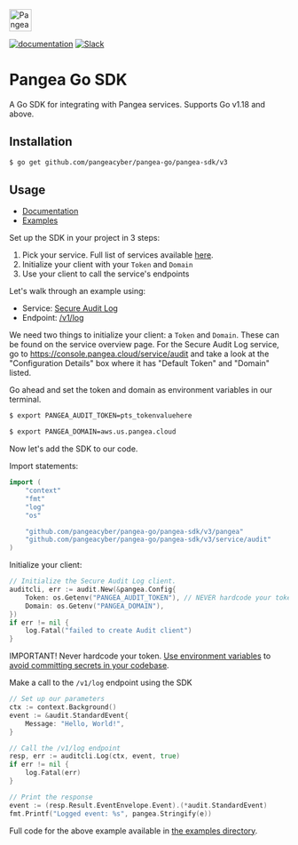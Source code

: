 <a href="https://pangea.cloud?utm_source=github&utm_medium=go-sdk" target="_blank" rel="noopener noreferrer">
  <img src="https://pangea-marketing.s3.us-west-2.amazonaws.com/pangea-color.svg" alt="Pangea Logo" height="40" />
</a>

<br />

[![documentation](https://img.shields.io/badge/documentation-pangea-blue?style=for-the-badge&labelColor=551B76)][Documentation]
[![Slack](https://img.shields.io/badge/Slack-4A154B?style=for-the-badge&logo=slack&logoColor=white)][Slack]

# Pangea Go SDK

A Go SDK for integrating with Pangea services. Supports Go v1.18 and above.

## Installation

```bash
$ go get github.com/pangeacyber/pangea-go/pangea-sdk/v3
```

## Usage

- [Documentation][]
- [Examples][]

Set up the SDK in your project in 3 steps:

1. Pick your service. Full list of services available [here](https://pangea.cloud).
2. Initialize your client with your `Token` and `Domain`
3. Use your client to call the service's endpoints

Let's walk through an example using:

- Service: [Secure Audit Log](https://pangea.cloud/services/secure-audit-log/)
- Endpoint: [/v1/log](https://pangea.cloud/docs/api/audit#log-an-entry)

We need two things to initialize your client: a `Token` and `Domain`. These can
be found on the service overview page. For the Secure Audit Log service, go to
<https://console.pangea.cloud/service/audit> and take a look at the
"Configuration Details" box where it has "Default Token" and "Domain" listed.

Go ahead and set the token and domain as environment variables in our terminal.

```bash
$ export PANGEA_AUDIT_TOKEN=pts_tokenvaluehere
```

```bash
$ export PANGEA_DOMAIN=aws.us.pangea.cloud
```

Now let's add the SDK to our code.

Import statements:

```go
import (
	"context"
	"fmt"
	"log"
	"os"

	"github.com/pangeacyber/pangea-go/pangea-sdk/v3/pangea"
	"github.com/pangeacyber/pangea-go/pangea-sdk/v3/service/audit"
)
```

Initialize your client:

```go
// Initialize the Secure Audit Log client.
auditcli, err := audit.New(&pangea.Config{
	Token: os.Getenv("PANGEA_AUDIT_TOKEN"), // NEVER hardcode your token here, always use env vars
	Domain: os.Getenv("PANGEA_DOMAIN"),
})
if err != nil {
	log.Fatal("failed to create Audit client")
}
```

IMPORTANT! Never hardcode your token. [Use environment variables](https://gobyexample.com/environment-variables) to [avoid committing secrets in your codebase](https://www.thisdot.co/blog/a-guide-to-keeping-secrets-out-of-git-repositories/).

Make a call to the `/v1/log` endpoint using the SDK

```go
// Set up our parameters
ctx := context.Background()
event := &audit.StandardEvent{
	Message: "Hello, World!",
}

// Call the /v1/log endpoint
resp, err := auditcli.Log(ctx, event, true)
if err != nil {
	log.Fatal(err)
}

// Print the response
event := (resp.Result.EventEnvelope.Event).(*audit.StandardEvent)
fmt.Printf("Logged event: %s", pangea.Stringify(e))
```

Full code for the above example available in [the examples directory](https://github.com/pangeacyber/pangea-go/blob/main/examples/audit/log_standard_schema.go).



   [Documentation]: https://pangea.cloud/docs/sdk/go/
   [Examples]: https://github.com/pangeacyber/pangea-go/tree/main/examples
   [Pangea Console]: https://console.pangea.cloud/
   [Slack]: https://pangea.cloud/join-slack/
   [Secure Audit Log]: https://pangea.cloud/docs/audit
